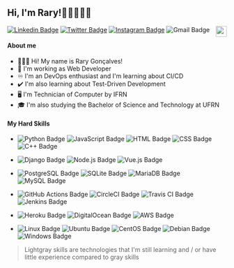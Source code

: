 ## Hi, I'm Rary!👋🏽👨🏽‍💻

<img align="right" width="25" src="https://emojipedia-us.s3.dualstack.us-west-1.amazonaws.com/thumbs/120/twitter/248/flag-brazil_1f1e7-1f1f7.png">

[![Linkedin Badge](https://img.shields.io/badge/-Rary%20Gonçalves-grey?style=flat&logo=linkedin&logoColor=white&link=https://www.linkedin.com/in/rary/)](https://www.linkedin.com/in/rarygoncalves/)
[![Twitter Badge](https://img.shields.io/badge/-rarygc-grey?style=flat&logo=twitter&logoColor=white&link=https://twitter.com/rarygc)](https://twitter.com/rarygoncalves)
[![Instagram Badge](https://img.shields.io/badge/-rarygc-grey?style=flat&logo=instagram&logoColor=white&link=https://www.instagram.com/rarygc/)](https://www.instagram.com/raryegoncalves/)
![Gmail Badge](https://img.shields.io/badge/-raryemanuel@gmail.com-grey?style=flat&logo=gmail&logoColor=white)

#### About me
- 🙋🏽‍♂️ Hi! My name is Rary Gonçalves!
- 🚀 I'm working as Web Developer
- ♾️ I'm an DevOps enthusiast and I'm learning about CI/CD
- ✔️ I'm also learning about Test-Driven Development
- 🖥️ I'm Technician of Computer by IFRN
- 🎓 I'm also studying the Bachelor of Science and Technology at UFRN

#### My Hard Skills
- ![Python Badge](https://img.shields.io/badge/Python-grey?style=flat&logo=Python&logoColor=white)
![JavaScript Badge](https://img.shields.io/badge/JavaScript-grey?style=flat&logo=JavaScript&logoColor=white)
![HTML Badge](https://img.shields.io/badge/HTML-lightgrey?style=flat&logo=HTML5&logoColor=white)
![CSS Badge](https://img.shields.io/badge/CSS-lightgrey?style=flat&logo=CSS3&logoColor=white)
![C++ Badge](https://img.shields.io/badge/C++-lightgrey?style=flat&logo=C%2B%2B&logoColor=white)

- ![Django Badge](https://img.shields.io/badge/Django-grey?style=flat&logo=Django&logoColor=white)
![Node.js Badge](https://img.shields.io/badge/Node.js-lightgrey?style=flat&logo=Node.js&logoColor=white)
![Vue.js Badge](https://img.shields.io/badge/Vue.js-lightgrey?style=flat&logo=Vue.js&logoColor=white)

- ![PostgreSQL Badge](https://img.shields.io/badge/PostgreSQL-grey?style=flat&logo=PostgreSQL&logoColor=white)
![SQLite Badge](https://img.shields.io/badge/SQLite-grey?style=flat&logo=SQLite&logoColor=white)
![MariaDB Badge](https://img.shields.io/badge/MariaDB-lightgrey?style=flat&logo=MariaDB&logoColor=white)
![MySQL Badge](https://img.shields.io/badge/MySQL-lightgrey?style=flat&logo=MySQL&logoColor=white)

- ![GitHub Actions Badge](https://img.shields.io/badge/GitHub%20Actions-grey?style=flat&logo=GitHub%20Actions&logoColor=white)
![CircleCI Badge](https://img.shields.io/badge/CircleCI-grey?style=flat&logo=CircleCI&logoColor=white)
![Travis CI Badge](https://img.shields.io/badge/Travis%20CI-lightgrey?style=flat&logo=Travis%20CI&logoColor=white)
![Jenkins Badge](https://img.shields.io/badge/Jenkins-lightgrey?style=flat&logo=Jenkins&logoColor=white)

- ![Heroku Badge](https://img.shields.io/badge/Heroku-grey?style=flat&logo=Heroku&logoColor=white)
![DigitalOcean Badge](https://img.shields.io/badge/DigitalOcean-grey?style=flat&logo=DigitalOcean&logoColor=white)
![AWS Badge](https://img.shields.io/badge/AWS-lightgrey?style=flat&logo=Amazon%20AWS&logoColor=white)

- ![Linux Badge](https://img.shields.io/badge/Linux-grey?style=flat&logo=Linux&logoColor=white)
![Ubuntu Badge](https://img.shields.io/badge/Ubuntu-grey?style=flat&logo=Ubuntu&logoColor=white)
![CentOS Badge](https://img.shields.io/badge/CentOS-grey?style=flat&logo=CentOS&logoColor=white)
![Debian Badge](https://img.shields.io/badge/Debian-lightgrey?style=flat&logo=Debian&logoColor=white)
![Windows Badge](https://img.shields.io/badge/Windows%20Server-lightgrey?style=flat&logo=Windows&logoColor=white)

> Lightgray skills are technologies that I'm still learning and / or have little experience compared to gray skills
